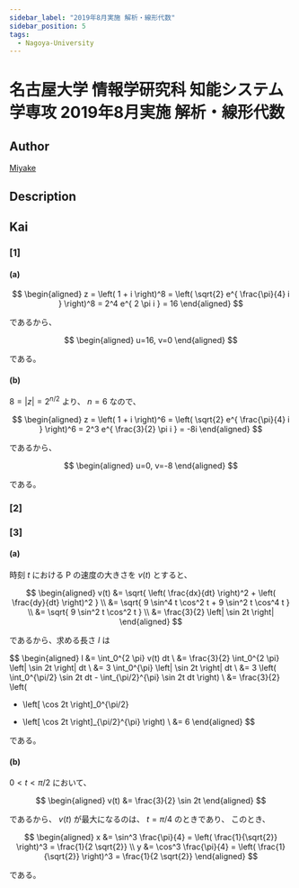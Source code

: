 ```yaml
---
sidebar_label: "2019年8月実施 解析・線形代数"
sidebar_position: 5
tags:
  - Nagoya-University
---
```

# 名古屋大学 情報学研究科 知能システム学専攻 2019年8月実施 解析・線形代数

## **Author**
[Miyake](https://miyake.github.io/exams/index.html)

## **Description**

## **Kai**
### \[1\]
#### (a)

$$
  \begin{aligned}
  z
  = \left( 1 + i \right)^8
  = \left( \sqrt{2} e^{ \frac{\pi}{4} i } \right)^8
  = 2^4 e^{ 2 \pi i }
  = 16
  \end{aligned}
$$

であるから、

$$
  \begin{aligned}
  u=16, v=0
  \end{aligned}
$$

である。

#### (b)
$8 = |z| = 2^{n/2}$ より、 $n=6$ なので、

$$
  \begin{aligned}
  z
  = \left( 1 + i \right)^6
  = \left( \sqrt{2} e^{ \frac{\pi}{4} i } \right)^6
  = 2^3 e^{ \frac{3}{2} \pi i }
  = -8i
  \end{aligned}
$$

であるから、

$$
  \begin{aligned}
  u=0, v=-8
  \end{aligned}
$$

である。

### \[2\]

### \[3\]
#### (a)
時刻 $t$ における P の速度の大きさを $v(t)$ とすると、

$$
\begin{aligned}
v(t)
&= \sqrt{ \left( \frac{dx}{dt} \right)^2 + \left( \frac{dy}{dt} \right)^2 }
\\
&= \sqrt{ 9 \sin^4 t \cos^2 t + 9 \sin^2 t \cos^4 t }
\\
&= \sqrt{ 9 \sin^2 t \cos^2 t }
\\
&= \frac{3}{2} \left| \sin 2t \right|
\end{aligned}
$$

であるから、求める長さ $l$ は

$$
\begin{aligned}
l
&= \int_0^{2 \pi} v(t) dt
\\
&= \frac{3}{2} \int_0^{2 \pi} \left| \sin 2t \right| dt
\\
&= 3 \int_0^{\pi} \left| \sin 2t \right| dt
\\
&= 3 \left( \int_0^{\pi/2} \sin 2t dt - \int_{\pi/2}^{\pi} \sin 2t dt \right)
\\
&= \frac{3}{2} \left(
- \left[ \cos 2t \right]_0^{\pi/2}
+ \left[ \cos 2t \right]_{\pi/2}^{\pi} \right)
\\
&= 6
\end{aligned}
$$

である。

#### (b)
$0 \lt t \lt \pi / 2$ において、

$$
  \begin{aligned}
  v(t) &= \frac{3}{2} \sin 2t
  \end{aligned}
$$

であるから、 $v(t)$ が最大になるのは、 $t = \pi / 4$ のときであり、
このとき、

$$
  \begin{aligned}
  x &= \sin^3 \frac{\pi}{4}
  = \left( \frac{1}{\sqrt{2}} \right)^3 = \frac{1}{2 \sqrt{2}}
  \\
  y &= \cos^3 \frac{\pi}{4}
  = \left( \frac{1}{\sqrt{2}} \right)^3 = \frac{1}{2 \sqrt{2}}
  \end{aligned}
$$

である。